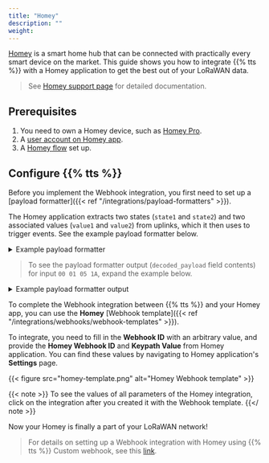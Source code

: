 ```yaml
---
title: "Homey"
description: ""
weight:
---
```


[Homey](https://homey.app/en-us/) is a smart home hub that can be connected with practically every smart device on the market. This guide shows you how to integrate {{% tts %}} with a Homey application to get the best out of your LoRaWAN data.

<!--more-->

> See [Homey support page](https://support.athom.com/hc/en-us/categories/360000886494) for detailed documentation.

## Prerequisites

1. You need to own a Homey device, such as [Homey Pro](https://homey.app/en-us/store/product/homey-pro/).
2. A [user account on Homey app](https://my.homey.app/login).
3. A [Homey flow](https://homey.app/en-us/flow/FUTQcG/) set up.

## Configure {{% tts %}}

Before you implement the Webhook integration, you first need to set up a [payload formatter]({{< ref "/integrations/payload-formatters" >}}).

The Homey application extracts two states (`state1` and `state2`) and two associated values (`value1` and `value2`) from uplinks, which it then uses to trigger events. See the example payload formatter below.

<details><summary>Example payload formatter</summary>

```js
function decodeUplink(input) {
  
  // Assume 4 bytes received, e.g. 0x01, 0x9F
  // state1 & state2 must be strings/ word
  // value1 & value2 must be numbers
  
  // More examples here:
  // https://www.thethingsnetwork.org/docs/devices/bytes/
  
  var data = {};
  
    if (input.bytes[0] == 1){
      data.state1 = "On";
    } else{
      data.state1 = "Off";
    }
    
    if (input.bytes[1] == 1){
      data.state2 = "Open";
    } else{
      data.state2 = "Closed";
    }
    
    data.value1 = 5.2 * input.bytes[2];
    data.value2 = 25 + input.bytes[3];
    
  return {
    data: data,
    warnings: [],
    errors: []
  };
}
```
</details>

> To see the payload formatter output (`decoded_payload` field contents) for input `00 01 05 1A`, expand the example below.

<details><summary>Example payload formatter output</summary>

```json
{
  "state1": "Off",
  "state2": "Open",
  "value1": 26,
  "value2": 51
}
```
</details>

To complete the Webhook integration between {{% tts %}} and your Homey app, you can use the **Homey** [Webhook template]({{< ref "/integrations/webhooks/webhook-templates" >}}).

To integrate, you need to fill in the **Webhook ID** with an arbitrary value, and provide the **Homey Webhook ID** and **Keypath Value** from Homey application. You can find these values by navigating to Homey application's **Settings** page.

{{< figure src="homey-template.png" alt="Homey Webhook template" >}}

{{< note >}} To see the values of all parameters of the Homey integration, click on the integration after you created it with the Webhook template. {{</ note >}}

Now your Homey is finally a part of your LoRaWAN network!

> For details on setting up a Webhook integration with Homey using {{% tts %}} Custom webhook, see this [link](https://github.com/OOHehir/connector.ttn).